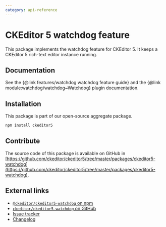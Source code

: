 ```yaml
---
category: api-reference
---
```


# CKEditor&nbsp;5 watchdog feature

This package implements the watchdog feature for CKEditor&nbsp;5. It keeps a CKEditor&nbsp;5 rich-text editor instance running.

## Documentation

See the {@link features/watchdog watchdog feature guide} and the {@link module:watchdog/watchdog~Watchdog} plugin documentation.

## Installation

This package is part of our open-source aggregate package.

```bash
npm install ckeditor5
```

## Contribute

The source code of this package is available on GitHub in [https://github.com/ckeditor/ckeditor5/tree/master/packages/ckeditor5-watchdog](https://github.com/ckeditor/ckeditor5/tree/master/packages/ckeditor5-watchdog).

## External links

* [`@ckeditor/ckeditor5-watchdog` on npm](https://www.npmjs.com/package/@ckeditor/ckeditor5-watchdog)
* [`ckeditor/ckeditor5-watchdog` on GitHub](https://github.com/ckeditor/ckeditor5/tree/master/packages/ckeditor5-watchdog)
* [Issue tracker](https://github.com/ckeditor/ckeditor5/issues)
* [Changelog](https://github.com/ckeditor/ckeditor5/blob/master/CHANGELOG.md)

